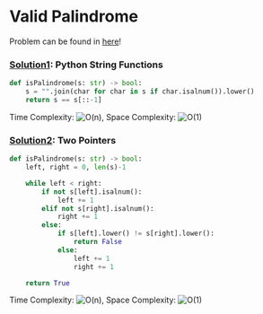 # Valid Palindrome

Problem can be found in [here](https://leetcode.com/problems/valid-palindrome)!

### [Solution1](/String/125-ValidPalindrome/solution1.py): Python String Functions

```python
def isPalindrome(s: str) -> bool:
    s = "".join(char for char in s if char.isalnum()).lower()
    return s == s[::-1]
```

Time Complexity: ![O(n)](<https://latex.codecogs.com/svg.image?\inline&space;O(n)>), Space Complexity: ![O(1)](<https://latex.codecogs.com/svg.image?\inline&space;O(1)>)

### [Solution2](/String/125-ValidPalindrome/solution2.py): Two Pointers

```python
def isPalindrome(s: str) -> bool:
    left, right = 0, len(s)-1

    while left < right:
        if not s[left].isalnum():
            left += 1
        elif not s[right].isalnum():
            right += 1
        else:
            if s[left].lower() != s[right].lower():
                return False
            else:
                left += 1
                right += 1

    return True
```

Time Complexity: ![O(n)](<https://latex.codecogs.com/svg.image?\inline&space;O(n)>), Space Complexity: ![O(1)](<https://latex.codecogs.com/svg.image?\inline&space;O(1)>)

